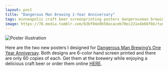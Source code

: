 ```yaml
---
layout: post
title: "Dangerous Man Brewing 1-Year Anniversary"
tags: minneapolis craft beer screenprinting posters dangerousman brewing design illo
image: https://78.media.tumblr.com/63bf04e0b50acaceb70ec231e4b66fbb/tumblr_n04r5zoGe41qbng02o1_500.jpg
---
```

![Poster illustration](https://78.media.tumblr.com/22daba493c01138e6f45bb6fb71e8b9e/tumblr_n04r5zoGe41qbng02o2_500.jpg)

Here are the two new posters I designed for [Dangerous Man Brewing’s One Year Anniversay](https://t.umblr.com/redirect?z=http%3A%2F%2Fstore.dangerousmanbrewing.com%2Fproduct%2Fdangerous-man-poster&t=NGQ1NzQ1ZTQ3ZmVkZmIwOTJjYmM1M2E1NWY5ZjgzYWFjZDQ2NDFjOSxLTGxzRm9jUQ%3D%3D&b=t%3AOfJVo-jCAgbaBkGFfFIN7Q&p=http%3A%2F%2Fwww.kylomoonguts.com%2Fpost%2F74866783420%2Fhere-are-the-two-new-posters-i-designed-for&m=1). Both designs are 6-color hand screen printed and there are only 60 copies of each. Get them at the brewery while enjoying a delicious craft beer or order them online [HERE](https://t.umblr.com/redirect?z=http%3A%2F%2Fstore.dangerousmanbrewing.com%2Fproduct%2Fdangerous-man-poster&t=NGQ1NzQ1ZTQ3ZmVkZmIwOTJjYmM1M2E1NWY5ZjgzYWFjZDQ2NDFjOSxLTGxzRm9jUQ%3D%3D&b=t%3AOfJVo-jCAgbaBkGFfFIN7Q&p=http%3A%2F%2Fwww.kylomoonguts.com%2Fpost%2F74866783420%2Fhere-are-the-two-new-posters-i-designed-for&m=1).
